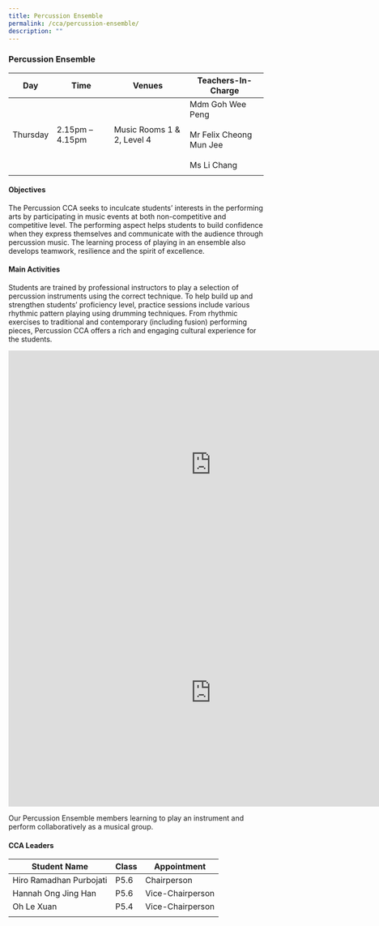 ```yaml
---
title: Percussion Ensemble
permalink: /cca/percussion-ensemble/
description: ""
---
```

### Percussion Ensemble

| **Day** | **Time** | **Venues** | **Teachers-In-Charge** |
|---|---|---|---|
| Thursday | 2.15pm – 4.15pm | Music Rooms 1 &amp; 2, Level 4 | Mdm Goh Wee Peng<br><br>Mr Felix Cheong Mun Jee<br><br>Ms Li Chang |
|  |  |  |  |

#### Objectives

The Percussion CCA seeks to inculcate students’ interests in the performing arts by participating in music events at both non-competitive and competitive level. The performing aspect helps students to build confidence when they express themselves and communicate with the audience through percussion music. The learning process of playing in an ensemble also develops teamwork, resilience and the spirit of excellence.

#### Main Activities

Students are trained by professional instructors to play a selection of percussion instruments using the correct technique. To help build up and strengthen students’ proficiency level, practice sessions include various rhythmic pattern playing using drumming techniques. From rhythmic exercises to traditional and contemporary (including fusion) performing pieces, Percussion CCA offers a rich and engaging cultural experience for the students.

<iframe src="https://docs.google.com/presentation/d/e/2PACX-1vSKxDJuorNLLEUU3w16L2KSTEFIDI34C5_2ZjL8-16lDTr2aPqRJmfV1cLjHXXsPymRw8NXlEgEkawT/embed?start=false&amp;loop=false&amp;delayms=3000" frameborder="0" width="800" height="450" allowfullscreen="true"></iframe>

<iframe allowfullscreen="true" height="450" width="800" frameborder="0" src="https://docs.google.com/presentation/d/e/2PACX-1vSMwjvKtkCgYwOFJ9fwbNfaz5G5dG7tqDvEDEQOcuqz8dwLH6XCC0NHPcXISMzhmW0dkQcVxHANJn99/embed?start=false&amp;loop=false&amp;delayms=3000"></iframe>

Our Percussion Ensemble members learning to play an instrument and perform collaboratively as a musical group.

#### CCA Leaders

| **Student Name** | **Class** | **Appointment** |
|---|---|---|
| Hiro Ramadhan Purbojati | P5.6 | Chairperson |
| Hannah Ong Jing Han | P5.6 | Vice-Chairperson |
| Oh Le Xuan | P5.4 | Vice-Chairperson |
|  |  |  |